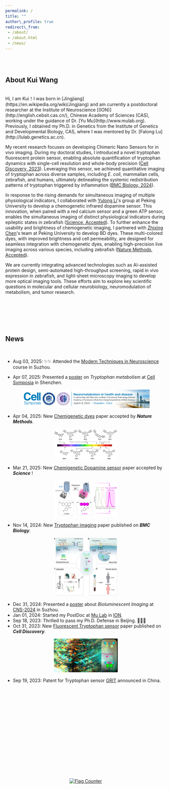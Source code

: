 ```yaml
---
permalink: /  
title: ""  
author\_profile: true  
redirect\_from:
 - /about/
 - /about.html
 - /news/
---
```


<!-- Personal Statement -->

<br>
<section id="about">
  <br>
  <h1>About Kui Wang</h1>
  <p></p>
</section>


<br>
Hi, I am Kui！I was born in [Jingjiang](https://en.wikipedia.org/wiki/Jingjiang) and am currently a postdoctoral researcher at the Institute of Neuroscience [(ION)](http://english.cebsit.cas.cn/), Chinese Academy of Sciences (CAS), working under the guidance of Dr. [Yu Mu](http://www.mulab.org). Previously, I obtained my Ph.D. in Genetics from the Institute of Genetics and Developmental Biology, CAS, where I was mentored by Dr. [Falong Lu](http://lulab.genetics.ac.cn).

My recent research focuses on developing Chimeric Nano Sensors for in vivo imaging. During my doctoral studies, I introduced a novel tryptophan fluorescent protein sensor, enabling absolute quantification of tryptophan dynamics with single-cell resolution and whole-body precision ([Cell Discovery, 2023](/publication/2023-10-31-Tryptophan-sensor)). Leveraging this sensor, we achieved quantitative imaging of tryptophan across diverse samples, including _E. coli_, mammalian cells, zebrafish, and humans, ultimately delineating the systemic redistribution patterns of tryptophan triggered by inflammation ([BMC Biology, 2024](/publication/2024-11-14-Tryptophan-imaging)). <!---Additionally, we applied artificial intelligence algorithms to develop a computationally assisted rapid protein evolution workflow. Using this approach, we successfully engineered >20 metabolites sensors in a short period (currently in preparation), promising exciting advancements in the near future.--->

In response to the rising demands for simultaneous imaging of multiple physiological indicators, I collaborated with [Yulong Li](http://www.yulonglilab.org/)'s group at Peking University to develop a chemogenetic infrared dopamine sensor. This innovation, when paired with a red calcium sensor and a green ATP sensor, enables the simultaneous imaging of distinct physiological indicators during epileptic states in zebrafish ([Science, Accepted](/publication/2025-03-21-HaloDA)). To further enhance the usability and brightness of chemogenetic imaging, I partnered with [Zhixing Chen](https://zhixingchenlab.mysxl.cn/)'s team at Peking University to develop BD dyes. These multi-colored dyes, with improved brightness and cell permeability, are designed for seamless integration with chemogenetic dyes, enabling high-precision live imaging across various species, including zebrafish ([Nature Methods, Accepted](/publication/2025-02-27-BD-Dye)).

We are currently integrating advanced technologies such as AI-assisted protein design, semi-automated high-throughput screening, rapid in vivo expression in zebrafish, and light-sheet microscopy imaging to develop more optical imaging tools. These efforts aim to explore key scientific questions in molecular and cellular neurobiology, neuromodulation of metabolism, and tumor research.

<!-- As I look ahead to the next stage of my career, I am actively exploring opportunities for a second round of postdoctoral training. Areas of interest include **_De novo_ Protein Design**, Neuro-Immune Interaction, and Neuro-Tumor Interaction. -->


<br><br><br>
<section id="news">
  <br>
  <h1>News</h1>
  <p></p>
</section>
<br>

* Aug 03, 2025: ✨✨ Attended the [Modern Techniques in Neuroscience](https://www.csh-asia.org/?content/2689) course in Suzhou.

* Apr 07, 2025: Presented a [poster](/publication/2025-04-05-Trp-metab-poster) on *Tryptophan metabolism* at [Cell Symposia](/publication/2025-04-05-Trp-metab-poster) in Shenzhen.

<div style="text-align: center;">
    <a href="/images/papers/cell_symposia.jpg" target="_blank">
        <img src="/images/papers/cell_symposia.jpg" alt="cell" width="400px">
    </a>
</div>


* Apr 04, 2025: New [Chemigenetic dyes](/publication/2025-02-27-BD-Dye) paper accepted by ***Nature Methods***.


<div style="text-align: center;">
    <a href="/images/papers/BD-dye.png" target="_blank">
        <img src="/images/papers/BD-dye.png" alt="BD-dye" width="200px">
    </a>
</div>


* Mar 21, 2025: New [Chemigenetic Dopamine sensor](/publication/2025-03-21-HaloDA) paper accepted by ***Science*** !


<div style="text-align: center;">
    <a href="/images/papers/HaloDA1.0.png" target="_blank">
        <img src="/images/papers/HaloDA1.0.png" alt="BD-dye" width="200px">
    </a>
</div>



* Nov 14, 2024: New [Tryptophan imaging](/publication/2024-11-14-Tryptophan-imaging) paper published on ***BMC Biology***.

<div style="text-align: center;">
    <a href="/images/papers/trp.png" target="_blank">
        <img src="/images/papers/trp.png" alt="BD-dye" width="200px">
    </a>
</div>

* Dec 31, 2024: Presented a [poster](/publication/2024-09-30-CaLAMP-poster) about *Bioluminescent Imaging* at [CNS-2024](https://www.cns.org.cn/2024/cn-index.html) in Suzhou.
* Jan 01, 2024: Started my PostDoc at [Mu Lab](http://www.mulab.org) in [ION](http://english.cebsit.cas.cn/).
* Sep 18, 2023: Thrilled to pass my Ph.D. Defense in Beijing. 🎉🎉🎉
* Oct 31, 2023: New [Fluorescent Tryptophan sensor](/publication/2023-10-31-Tryptophan-sensor) paper published on ***Cell Discovery***.

<div style="text-align: center;">
    <a href="/images/papers/Cell Disc_Logo.jpg" target="_blank">
        <img src="/images/papers/Cell Disc_Logo.jpg" alt="BD-dye" width="200px">
    </a>
</div>


* Sep 19, 2023: Patent for Tryptophan sensor [GRIT](https://patents.google.com/patent/CN116769045A/en) announced in China.










<br><br><br><br><br><br><br><br><br><br>
----------------------------------------------------

<div style="text-align: center;">
  <a href="https://info.flagcounter.com/b5Gl"><img src="https://s01.flagcounter.com/count/b5Gl/bg_FFFFFF/txt_000000/border_CCCCCC/columns_4/maxflags_4/viewers_0/labels_0/pageviews_0/flags_0/percent_0/" alt="Flag Counter" border="0"></a>
</div>

